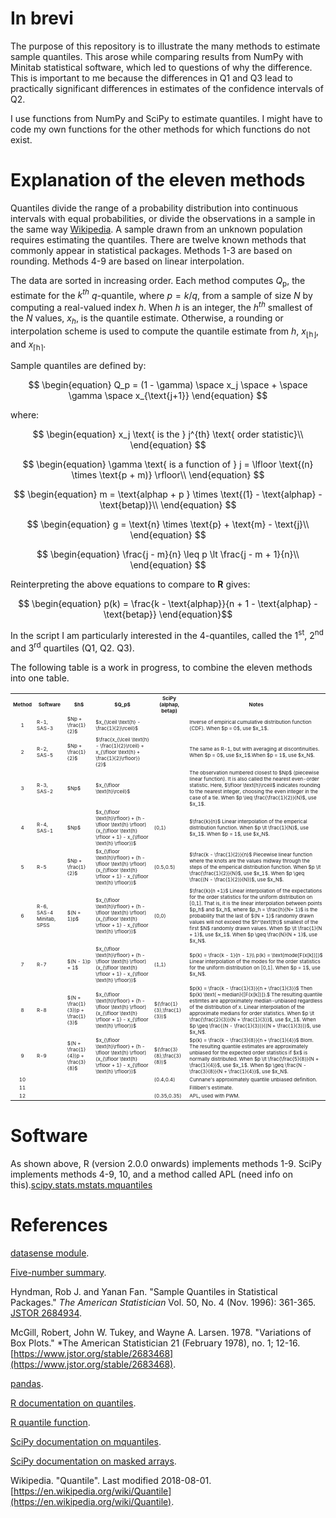 <!--
[![Coverity Scan Build Status](https://img.shields.io/coverity/scan/10257.svg)](https://scan.coverity.com/projects/gillespilon-estimating_sample_quantiles)
[![Travis](https://img.shields.io/travis/rust-lang/rust.svg)](https://travis-ci.org/gillespilon/estimating_sample_quantiles)
-->

# In brevi

The purpose of this repository is to illustrate the many methods to estimate sample quantiles. This arose while comparing results from NumPy with Minitab statistical software, which led to questions of why the difference. This is important to me because the differences in Q1 and Q3 lead to practically significant differences in estimates of the confidence intervals of Q2.

I use functions from NumPy and SciPy to estimate quantiles. I might have to code my own functions for the other methods for which functions do not exist.

# Explanation of the eleven methods

Quantiles divide the range of a probability distribution into continuous intervals with equal probabilities, or divide the observations in a sample in the same way [Wikipedia](https://en.wikipedia.org/wiki/Quantile). A sample drawn from an unknown population requires estimating the quantiles. There are twelve known methods that commonly appear in statistical packages. Methods 1-3 are based on rounding. Methods 4-9 are based on linear interpolation.

The data are sorted in increasing order. Each method computes $Q_{\text{p}}$, the estimate for the $k^{th}$ $q$-quantile, where $p = k/q$, from a sample of size $N$ by computing a real-valued index $h$. When $h$ is an integer, the $h^{th}$ smallest of the $N$ values, $x_h$, is the quantile estimate. Otherwise, a rounding or interpolation scheme is used to compute the quantile estimate from $h$, $x_{\lfloor \text{h}\rfloor}$, and $x_{\lceil \text{h}\rceil}$.

Sample quantiles are defined by:

$$
\begin{equation}
Q_p = (1 - \gamma) \space x_j \space + \space \gamma \space x_{\text{j+1}}
\end{equation}
$$

where:

$$
\begin{equation}
x_j \text{ is the } j^{th} \text{ order statistic}\\
\end{equation}
$$

$$
\begin{equation}
\gamma \text{ is a function of } j = \lfloor \text{(n} \times \text{p + m)} \rfloor\\
\end{equation}
$$

$$
\begin{equation}
m = \text{alphap + p } \times \text{(1} - \text{alphap} - \text{betap)}\\
\end{equation}
$$

$$
\begin{equation}
g = \text{n} \times \text{p} + \text{m} - \text{j}\\
\end{equation}
$$

$$
\begin{equation}
\frac{j - m}{n} \leq p \lt \frac{j - m + 1}{n}\\
\end{equation}
$$

Reinterpreting the above equations to compare to <b>R</b> gives:

$$
\begin{equation}
p(k) = \frac{k - \text{alphap}}{n + 1 - \text{alphap} - \text{betap}}
\end{equation}$$

In the script I am particularly interested in the 4-quantiles, called the 1<sup>st</sup>, 2<sup>nd</sup> and 3<sup>rd</sup> quartiles (Q1, Q2. Q3).

The following table is a work in progress, to combine the eleven methods into one table.

<table>
<tbody style="font-size: 8px";>
<tr>
<th style="text-align:center">Method</th>
<th style="text-align:center">Software</th>
<th style="text-align:center">$h$</th>
<th style="text-align:center">$Q_p$</th>
<th style="text-align:center">SciPy (alphap, betap)</th>
<th style="text-align:center">Notes</th>
</tr>
<tr>
<td style="text-align:center">1</td>
<td>R-1, SAS-3</td>
<td>$Np + \frac{1}{2}$</td>
<td>$x_{\lceil \text{h} - \frac{1}{2}\rceil}$</td>
<td></td>
<td>Inverse of empirical cumulative distribution function (CDF). When $p = 0$, use $x_1$.</td>
</tr>
<tr>
<td style="text-align:center">2</td>
<td>R-2, SAS-5</td>
<td>$Np + \frac{1}{2}$</td>
<td>$\frac{x_{\lceil \text{h} - \frac{1}{2}\rceil} + x_{\lfloor \text{h} + \frac{1}{2}\rfloor}}{2}$</td>
<td></td>
<td>The same as R-1, but with averaging at discontinuities. When $p = 0$, use $x_1$.When $p = 1$, use $x_N$.</td>
</tr>
<tr>
<td style="text-align:center">3</td>
<td>R-3, SAS-2</td>
<td>$Np$</td>
<td>$x_{\lfloor \text{h}\rceil}$</td>
<td></td>
<td>The observation numbered closest to $Np$ (piecewise linear function). It is also called the nearest even-order statistic. Here, $\lfloor \text{h}\rceil$ indicates rounding to the nearest integer, choosing the even integer in the case of a tie. When $p \leq \frac{\frac{1}{2}}{N}$, use $x_1$.</td>
</tr>
<tr>
<td style="text-align:center">4</td>
<td>R-4, SAS-1</td>
<td>$Np$</td>
<td>$x_{\lfloor \text{h}\rfloor} + (h - \lfloor \text{h} \rfloor) (x_{\lfloor \text{h} \rfloor + 1} - x_{\lfloor \text{h} \rfloor})$</td>
<td>(0,1)</td>
<td>$\frac{k}{n}$ Linear interpolation of the emperical distribution function. When $p \lt \frac{1}{N}$, use $x_1$. When $p = 1$, use $x_N$.</td>
</tr>
<tr>
<td style="text-align:center">5</td>
<td>R-5</td>
<td>$Np + \frac{1}{2}$</td>
<td>$x_{\lfloor \text{h}\rfloor} + (h - \lfloor \text{h} \rfloor) (x_{\lfloor \text{h} \rfloor + 1} - x_{\lfloor \text{h} \rfloor})$</td>
<td>(0.5,0.5)</td>
<td>$\frac{k - \frac{1}{2}}{n}$ Piecewise linear function where the knots are the values midway through the steps of the emperical distribution function. When $p \lt \frac{\frac{1}{2}}{N}$, use $x_1$. When $p \geq \frac{(N - \frac{1}{2}}{N})$, use $x_N$.</td>
</tr>
<tr>
<td style="text-align:center">6</td>
<td>R-6, SAS-4 Minitab, SPSS</td>
<td>$(N + 1)p$</td>
<td>$x_{\lfloor \text{h}\rfloor} + (h - \lfloor \text{h} \rfloor) (x_{\lfloor \text{h} \rfloor + 1} - x_{\lfloor \text{h} \rfloor})$</td>
<td>(0,0)</td>
<td>$\frac{k}{n +1}$ Linear interpolation of the expectations for the order statistics for the uniform distribution on [0,1]. That is, it is the linear interpolation between points $p_h$ and $x_h$, where $p_h = \frac{h}{N+ 1}$ is the probability that the last of $(N + 1)$ randomly drawn values will not exceed the $h^\text{th}$ smallest of the first $N$ randomly drawn values. When $p \lt \frac{1}{N + 1}$, use $x_1$. When $p \geq \frac{N}{N + 1}$, use $x_N$.</td>
</tr>
<tr>
<td style="text-align:center">7</td>
<td>R-7</td>
<td>$(N - 1)p + 1$</td>
<td>$x_{\lfloor \text{h}\rfloor} + (h - \lfloor \text{h} \rfloor) (x_{\lfloor \text{h} \rfloor + 1} - x_{\lfloor \text{h} \rfloor})$</td>
<td>(1,1)</td>
<td>$p(k) = \frac{k - 1}{n - 1}\\ p(k) = \text{mode[F(x[k])]}$<br />Linear interpolation of the modes for the order statistics for the uniform distribution on [0,1].  When $p = 1$, use $x_N$.</td>
</tr>
<tr>
<td style="text-align:center">8</td>
<td>R-8</td>
<td>$(N + \frac{1}{3})p + \frac{1}{3}$</td>
<td>$x_{\lfloor \text{h}\rfloor} + (h - \lfloor \text{h} \rfloor) (x_{\lfloor \text{h} \rfloor + 1} - x_{\lfloor \text{h} \rfloor})$</td>
<td>$(\frac{1}{3},\frac{1}{3})$</td>
<td>$p(k) = \frac{k - \frac{1}{3}}{n + \frac{1}{3}}$ Then $p(k) \text{ ~ median}{[F(x[k])]}.$ The resulting quantile estimtes are approximately median-unbiased regardless of the distribution of x. Linear interpolation of the approximate medians for order statistics. When $p \lt \frac{\frac{2}{3}}{N + \frac{1}{3}}$, use $x_1$. When $p \geq \frac{(N - \frac{1}{3})}{(N + \frac{1}{3})}$, use $x_N$.</td>
</tr>
<tr>
<td style="text-align:center">9</td>
<td>R-9</td>
<td>$(N + \frac{1}{4})p + \frac{3}{8}$</td>
<td>$x_{\lfloor \text{h}\rfloor} + (h - \lfloor \text{h} \rfloor) (x_{\lfloor \text{h} \rfloor + 1} - x_{\lfloor \text{h} \rfloor})$</td>
<td>$(\frac{3}{8},\frac{3}{8})$</td>
<td>$p(k) = \frac{k - \frac{3}{8}}{n + \frac{1}{4}}$ Blom. The resulting quantile estimates are approximately unbiased for the expected order statistics if $x$ is normally distributed. When $p \lt \frac{\frac{5}{8}}{N + \frac{1}{4}}$, use $x_1$. When $p \geq \frac{N - \frac{3}{8}}{N + \frac{1}{4}}$, use $x_N$.</td>
</tr>
<tr>
<td style="text-align:center">10</td>
<td></td>
<td></td>
<td></td>
<td>(0.4,0.4)</td>
<td>Cunnane's approximately quantile unbiased definition.</td>
</tr>
<tr>
<td style="text-align:center">11</td>
<td></td>
<td></td>
<td></td>
<td></td>
<td>Filliben's estimate.</td>
</tr>
<tr>
<td style="text-align:center">12</td>
<td></td>
<td></td>
<td></td>
<td>(0.35,0.35)</td>
<td>APL, used with PWM.</td>
</tr>
</tbody>
</table>

# Software

As shown above, R (version 2.0.0 onwards) implements methods 1-9. SciPy implements methods 4-9, 10, and a method called APL (need info on this).[scipy.stats.mstats.mquantiles](https://docs.scipy.org/doc/scipy/reference/generated/scipy.stats.mstats.mquantiles.html)

# References

[datasense module](https://github.com/gillespilon/datasense).

[Five-number summary](https://en.wikipedia.org/wiki/Five-number_summary).

Hyndman, Rob J. and Yanan Fan. "Sample Quantiles in Statistical Packages." *The American Statistician* Vol. 50, No. 4 (Nov. 1996): 361-365. [JSTOR 2684934](http://www.jstor.org/stable/2684934).

McGill, Robert, John W. Tukey, and Wayne A. Larsen. 1978. "Variations of Box Plots." *The American Statistician 21 (February 1978), no. 1; 12-16. [https://www.jstor.org/stable/2683468](https://www.jstor.org/stable/2683468).

[pandas](https://pandas.pydata.org/pandas-docs/stable/api.html).

[R documentation on quantiles](https://www.rdocumentation.org/packages/stats/topics/quantile).

[R quantile function](https://stat.ethz.ch/R-manual/R-devel/library/stats/html/quantile.html).

[SciPy documentation on mquantiles](https://docs.scipy.org/doc/scipy/reference/generated/scipy.stats.mstats.mquantiles.html).

[SciPy documentation on masked arrays](https://numpy.org/doc/stable/reference/maskedarray.html).

Wikipedia. "Quantile". Last modified 2018-08-01. [https://en.wikipedia.org/wiki/Quantile](https://en.wikipedia.org/wiki/Quantile).
